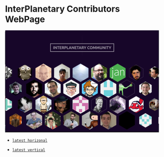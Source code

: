 # InterPlanetary Contributors WebPage

![](/screenshot/screenshot.png)

- [`latest horizonal`](https://ipfs.io/ipfs/QmUoZFZHK5csykaQVMPYHfVG6rqRo7BjtVmDGs5xWFdKHR/)

- [`latest vertical`](https://ipfs.io/ipfs/QmV1wQ83bwNpGASo3csB8jcVLmp8YMeN3xrSwt34jo6r53/)
